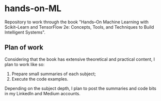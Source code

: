 # hands-on-ML
Repository to work through the book "Hands–On Machine Learning with Scikit–Learn and TensorFlow 2e: Concepts, Tools, and Techniques to Build Intelligent Systems".

## Plan of work
Considering that the book has extensive theoretical and practical content, I plan to work like so:
1. Prepare small summaries of each subject;
2. Execute the code examples.

Depending on the subject depth, I plan to post the summaries and code bits in my LinkedIn and Medium accounts.
